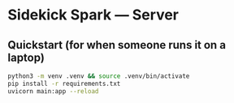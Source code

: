 # Sidekick Spark — Server

## Quickstart (for when someone runs it on a laptop)
```bash
python3 -m venv .venv && source .venv/bin/activate
pip install -r requirements.txt
uvicorn main:app --reload

